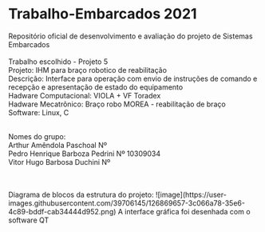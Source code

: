 # Trabalho-Embarcados 2021
Repositório oficial de desenvolvimento e avaliação do projeto de Sistemas Embarcados 
<br/>
<br/>
Trabalho escolhido - Projeto 5 
<br/>
Projeto: IHM para braço robotico de reabilitação
<br/>
Descrição: Interface para operação com envio de instruções de comando e recepção e apresentação de estado do equipamento
<br/>
Hadware Computacional: VIOLA + VF Toradex
<br/>
Hadware Mecatrônico: Braço robo MOREA - reabilitação de braço
<br/>
Software: Linux, C
<br/>
<br/>

Nomes do grupo: 
<br/> Arthur Amêndola Paschoal Nº
<br/> Pedro Henrique Barboza Pedrini Nº 10309034
<br/> Vitor Hugo Barbosa Duchini Nº

<br/>
<br/>
Diagrama de blocos da estrutura do projeto:
![image](https://user-images.githubusercontent.com/39706145/126869657-3c066a78-35e6-4c89-bddf-cab34444d952.png)
A interface gráfica foi desenhada com o software QT
